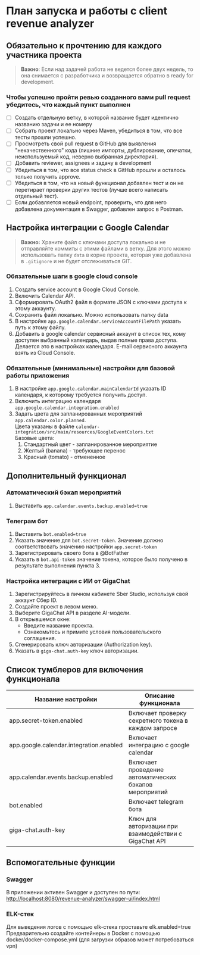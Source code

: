 # План запуска и работы с client revenue analyzer

## Обязательно к прочтению для каждого участника проекта
> **Важно**: Если над задачей работа не ведется более двух недель, то она снимается с разработчика и возвращается обратно в ready for development.
### Чтобы успешно пройти ревью созданного вами pull request убедитесь, что каждый пункт выполнен
- [ ] Создать отдельную ветку, в которой название будет идентично названию задачи и ее номеру
- [ ] Собрать проект локально через Maven, убедиться в том, что все тесты прошли успешно.
- [ ] Просмотреть свой pull request в GitHub для выявления "некачественного" кода (лишние импорты, дублирование, опечатки, неиспользуемый код, неверно выбранная директория).
- [ ] Добавить reviewer, assignees и задачу в development
- [ ] Убедиться в том, что все status check в GitHub прошли и осталось только получить approve.
- [ ] Убедиться в том, что на новый функционал добавлен тест и он не перетирает проверки других тестов (лучше всего написать отдельный тест).
- [ ] Если добавляется новый endpoint, проверить, что для него добавлена документация в Swagger, добавлен запрос в Postman.

## Настройка интеграции с Google Calendar

> **Важно:** Храните файл с ключами доступа локально и не отправляйте коммиты с этими файлами в ветку. Для этого можно использовать папку `data` в корне проекта, которая уже добавлена в `.gitignore` и не будет отслеживаться GIT.

### Обязательные шаги в google cloud console
1. Создать service account в Google Cloud Console.
2. Включить Calendar API.
3. Сформировать OAuth2 файл в формате JSON с ключами доступа к этому аккаунту.
4. Сохранить файл локально. Можно использовать папку data
5. В настройке `app.google.calendar.serviceAccountFilePath` указать путь к этому файлу.
6. Добавить в google calendar сервисный аккаунт в список тех, кому доступен выбранный календарь, выдав полные права доступа. Делается это в настройках календаря. E-mail сервисного аккаунта взять из Cloud Console.

### Обязательные (минимальные) настройки для базовой работы приложения
1. В настройке `app.google.calendar.mainCalendarId` указать ID календаря, к которому требуется получить доступ.
2. Включить интеграцию календаря `app.google.calendar.integration.enabled`
3. Задать цвета для запланированных мероприятий `app.calendar.color.planned`. <br>
Цвета указаны в файле `calendar-integration/src/main/resources/GoogleEventColors.txt` <br>
Базовые цвета:
   1. Стандартный цвет - запланированное мероприятие
   2. Желтый (banana) - требующее перенос
   3. Красный (tomato) - отмененное  

## Дополнительный функционал
### Автоматический бэкап мероприятий
1. Выставить `app.calendar.events.backup.enabled=true`

### Телеграм бот
1. Выставить `bot.enabled=true`
2. Указать значение для `bot.secret-token`. Значение должно соответствовать значению настройки `app.secret-token`
3. Зарегистрировать своего бота в @BotFather
4. Указать в `bot.api-token` значение токена, которое было получено в результате выполнения пункта 3.

### Настройка интеграции с ИИ от GigaChat
1. Зарегистрируйтесь в личном кабинете Sber Studio, используя свой аккаунт Сбер ID.
2. Создайте проект в левом меню.
3. Выберите GigaChat API в разделе AI-модели.
4. В открывшемся окне:
   - Введите название проекта.
   - Ознакомьтесь и примите условия пользовательского соглашения.
5. Сгенерировать ключ авторизации (Authorization key).
6. Указать в `giga-chat.auth-key` ключ авторизации.

## Список тумблеров для включения функционала
| Название настройки                      | Описание функционала                                   |
|-----------------------------------------|--------------------------------------------------------|
| app.secret-token.enabled                | Включает проверку секретного токена в каждом запросе   |
| app.google.calendar.integration.enabled | Включает интеграцию с google calendar                  |
| app.calendar.events.backup.enabled      | Включает проведение автоматических бэкапов мероприятий |
| bot.enabled                             | Включает telegram бота                                 |
| giga-chat.auth-key                      | Ключ для авторизации при взаимодействии с GigaChat API |


## Вспомогательные функции
### Swagger

В приложении активен Swagger и доступен по пути: [http://localhost:8080/revenue-analyzer/swagger-ui/index.html](http://localhost:8080/revenue-analyzer/swagger-ui/index.html)

### ELK-стек
Для выведения логов с помощью elk-стека проставьте elk.enabled=true \
Предварительно создайте контейнеры в Docker с помощью docker/docker-compose.yml
(для загрузки образов может потребоваться vpn)